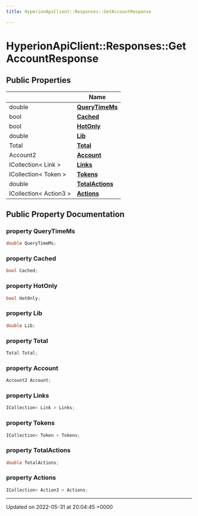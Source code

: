 ```yaml
---
title: HyperionApiClient::Responses::GetAccountResponse

---
```


# HyperionApiClient::Responses::GetAccountResponse





## Public Properties

|                | Name           |
| -------------- | -------------- |
| double | **[QueryTimeMs](/Classes/class_hyperion_api_client_1_1_responses_1_1_get_account_response.md#property-querytimems)**  |
| bool | **[Cached](/Classes/class_hyperion_api_client_1_1_responses_1_1_get_account_response.md#property-cached)**  |
| bool | **[HotOnly](/Classes/class_hyperion_api_client_1_1_responses_1_1_get_account_response.md#property-hotonly)**  |
| double | **[Lib](/Classes/class_hyperion_api_client_1_1_responses_1_1_get_account_response.md#property-lib)**  |
| Total | **[Total](/Classes/class_hyperion_api_client_1_1_responses_1_1_get_account_response.md#property-total)**  |
| Account2 | **[Account](/Classes/class_hyperion_api_client_1_1_responses_1_1_get_account_response.md#property-account)**  |
| ICollection< Link > | **[Links](/Classes/class_hyperion_api_client_1_1_responses_1_1_get_account_response.md#property-links)**  |
| ICollection< Token > | **[Tokens](/Classes/class_hyperion_api_client_1_1_responses_1_1_get_account_response.md#property-tokens)**  |
| double | **[TotalActions](/Classes/class_hyperion_api_client_1_1_responses_1_1_get_account_response.md#property-totalactions)**  |
| ICollection< Action3 > | **[Actions](/Classes/class_hyperion_api_client_1_1_responses_1_1_get_account_response.md#property-actions)**  |

## Public Property Documentation

### property QueryTimeMs

```csharp
double QueryTimeMs;
```


### property Cached

```csharp
bool Cached;
```


### property HotOnly

```csharp
bool HotOnly;
```


### property Lib

```csharp
double Lib;
```


### property Total

```csharp
Total Total;
```


### property Account

```csharp
Account2 Account;
```


### property Links

```csharp
ICollection< Link > Links;
```


### property Tokens

```csharp
ICollection< Token > Tokens;
```


### property TotalActions

```csharp
double TotalActions;
```


### property Actions

```csharp
ICollection< Action3 > Actions;
```


-------------------------------

Updated on 2022-05-31 at 20:04:45 +0000